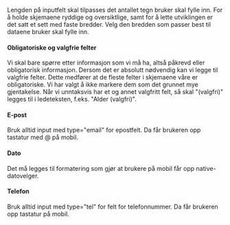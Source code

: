 Lengden på inputfelt skal tilpasses det antallet tegn bruker skal fylle inn. For å holde skjemaene ryddige og oversiktlige, samt for å lette utviklingen er det satt et sett med faste bredder. Velg den bredden som passer best til dataene bruker skal fylle inn.

#### Obligatoriske og valgfrie felter
Vi skal bare spørre etter informasjon som vi må ha, altså påkrevd eller obligatorisk informasjon. Dersom det er absolutt nødvendig kan vi legge til valgfrie felter. Dette medfører at de fleste felter i skjemaene våre er obligatoriske. Vi har valgt å ikke markere dem som det grunnet mye gjentakelse. Når vi unntaksvis har et og annet valgfritt felt, så skal "(valgfri)" legges til i ledeteksten, f.eks. "Alder (valgfri)".

#### E-post
Bruk alltid input med type="email" for epostfelt. Da får brukeren opp tastatur med @ på mobil.

#### Dato
Det må legges til formatering som gjør at brukere på mobil får opp native-datovelger.

#### Telefon
Bruk alltid input med type="tel" for felt for telefonnummer. Da får brukeren opp tastatur på mobil.
